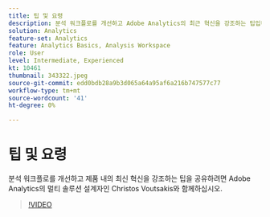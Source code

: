 ```yaml
---
title: 팁 및 요령
description: 분석 워크플로를 개선하고 Adobe Analytics의 최근 혁신을 강조하는 팁입니다.
solution: Analytics
feature-set: Analytics
feature: Analytics Basics, Analysis Workspace
role: User
level: Intermediate, Experienced
kt: 10461
thumbnail: 343322.jpeg
source-git-commit: edd0bdb28a9b3d065a64a95af6a216b747577c77
workflow-type: tm+mt
source-wordcount: '41'
ht-degree: 0%

---
```


# 팁 및 요령

분석 워크플로를 개선하고 제품 내의 최신 혁신을 강조하는 팁을 공유하려면 Adobe Analytics의 멀티 솔루션 설계자인 Christos Voutsakis와 함께하십시오.

>[!VIDEO](https://video.tv.adobe.com/v/343322/?quality=12&learn=on)
